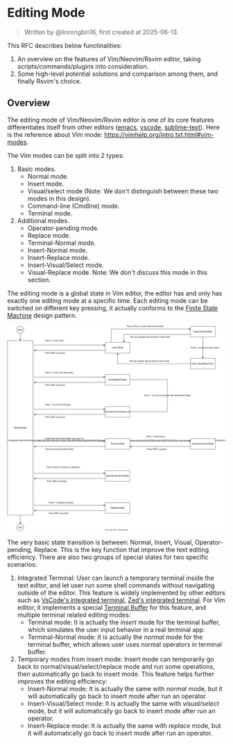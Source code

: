 # Editing Mode

> Written by @linrongbin16, first created at 2025-06-13.

This RFC describes below functinalities:

1. An overview on the features of Vim/Neovim/Rsvim editor, taking scripts/commands/plugins into consideration.
2. Some high-level potential solutions and comparison among them, and finally Rsvim's choice.

## Overview

The editing mode of Vim/Neovim/Rsvim editor is one of its core features differentiates itself from other editors ([emacs](https://www.gnu.org/software/emacs/), [vscode](https://code.visualstudio.com/), [sublime-text](https://www.sublimetext.com/)). Here is the reference about Vim mode: <https://vimhelp.org/intro.txt.html#vim-modes>.

The Vim modes can be split into 2 types:

1. Basic modes.
   - Normal mode.
   - Insert mode.
   - Visual/select mode (Note: We don't distinguish between these two modes in this design).
   - Command-line (Cmdline) mode.
   - Terminal mode.
2. Additional modes.
   - Operator-pending mode.
   - Replace mode.
   - Terminal-Normal mode.
   - Insert-Normal mode.
   - Insert-Replace mode.
   - Insert-Visual/Select mode.
   - Visual-Replace mode. Note: We don't discuss this mode in this section.

The editing mode is a global state in Vim editor, the editor has and only has exactly one editing mode at a specific time. Each editing mode can be switched on different key pressing, it actually conforms to the [Finite State Machine](https://en.wikipedia.org/wiki/Finite-state_machine) design pattern.

![1](images/5-EditingMode.1.drawio.svg)

The very basic state transition is between: Normal, Insert, Visual, Operator-pending, Replace. This is the key function that improve the text editing efficiency. There are also two groups of special states for two specific scenarios:

1. Integrated Terminal: User can launch a temporary terminal inside the text editor, and let user run some shell commands without navigating outside of the editor. This feature is widely implemented by other editors such as [VsCode's integrated terminal](https://code.visualstudio.com/docs/terminal/basics), [Zed's integrated terminal](https://zed.dev/features#terminal). For Vim editor, it implements a special [Terminal Buffer](https://vimhelp.org/windows.txt.html#special-buffers) for this feature, and multiple terminal related editing modes:
   - Terminal mode: It is actually the _insert_ mode for the terminal buffer, which simulates the user input behavior in a real terminal app.
   - Terminal-Normal mode: It is actually the _normal_ mode for the terminal buffer, which allows user uses normal operators in terminal buffer.
2. Temporary modes from insert mode: Insert mode can temporarily go back to normal/visual/select/replace mode and run some operations, then automatically go back to insert mode. This feature helps further improves the editing efficiency:
   - Insert-Normal mode: It is actually the same with _normal_ mode, but it will automatically go back to insert mode after run an operator.
   - Insert-Visual/Select mode: It is actually the same with _visual/select_ mode, but it will automatically go back to insert mode after run an operator.
   - Insert-Replace mode: It is actually the same with _replace_ mode, but it will automatically go back to insert mode after run an operator.
